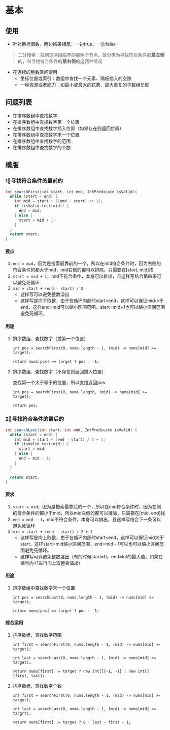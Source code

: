 # 基本



## 使用

* 针对目标函数，两边结果相反。一边true，一边false

> 二分搜索：找到这两段临界的那两个节点，故分类为寻找符合条件的**最左侧**的，和寻找符合条件的**最右侧**的这两种情况

* 在连续的整数区间使用
  - 坐标位置或索引：数组中查找一个元素、隔板插入的空隙
  - 一种资源或者能力：如最小或最大的花费、最大重复的子数组长度



## 问题列表

- 在排序数组中查找数字
- 在排序数组中查找数字第一个位置
- 在排序数组中查找数字插入位置（如果存在则返回位置）
- 在排序数组中查找数字末一个位置
- 在排序数组中查找数字的范围
- 在排序数组中查找数字的个数





## 模版



### 1⃣️寻找符合条件的最前的     

```java
int searchFirst(int start, int end, IntPredicate isValid){
  while (start < end) {
    int mid = start + ((end - start) >> 1);
    if (isValid.test(mid)) {
      end = mid;
    } else {
      start = mid + 1;
    }
  }
  return start;
}
```

#### 要点

1. `end = mid`，因为是搜索最靠前的一个，所以在mid符合条件时，因为右侧的符合条件的都大于mid，mid右侧的都可以排除，只需要在[start, mid]找
2. `start = mid + 1`，mid不符合条件，本身可以排出，且这样写结合第四条可以避免死循环
3. `mid = start + (end - start) / 2`
   - 这样写可以避免整数溢出
   - 这样写是向下取整，由于在循环内部时start<end，这样可以保证mid小于end，这样end=mid可以缩小区间范围，start=mid+1也可以缩小区间范围避免死循环。



#### 用途

1. 排序数组、查找数字（或第一个位置）

   `int pos = searchFirst(0, nums.length - 1, (mid) -> nums[mid] >= target);`

   `return nums[pos] == target ? pos : -1;`



2. 排序数组、查找数字（不存在则返回插入位置）

   查找第一个大于等于的位置，所以直接返回pos

   `int pos = searchFirst(0, nums.length, (mid) -> nums[mid] >= target);`

   `return pos;`



### 2⃣️寻找符合条件的最后的

```java
int searchLast(int start, int end, IntPredicate isValid) {
  while (start < end) {
    int mid = start + (end - start) / 2 + 1;
    if (isValid.test(mid)) {
      start = mid;
    } else {
      end = mid - 1;
    }
  }
  
  return start;
}
```



#### 要求

1. `start = mid`，因为是搜索最靠后的一个，所以在mid符合条件时，因为左侧的符合条件的都小于mid，所以mid左侧的都可以排除，只需要在[mid, end]找
2. `end = mid - 1`，mid不符合条件，本身可以排出，且这样写结合下一条可以避免死循环
3. `mid = start + (end - start) / 2 + 1`
   * 这样写是向上取整，由于在循环内部时start<end，这样可以保证mid大于start，这样start=mid缩小区间范围，end=mid - 1可以也可以缩小区间范围避免死循环。
   * 这样写可以避免整数溢出（有的时候start=0，end=Int的最大值，如果在括号内+1进行向上取整会溢出）

#### 用途

1. 排序数组中查找数字末一个位置

   `int pos = searchLast(0, nums.length - 1, (mid) -> nums[mid] <= target);`

   `return nums[pos] == target ? pos : -1;`







#### 综合运用

1. 排序数组、查找数字范围

   `int first = searchFirst(0, nums.length - 1, (mid) -> nums[mid] >= target);`

   `int last = searchLast(0, nums.length - 1, (mid) -> nums[mid] <= target);`

   `return nums[first] != target ? new int[]{-1, -1} : new int[] {first, last};`



2. 排序数组、查找数字个数

   `int first = searchFirst(0, nums.length - 1, (mid) -> nums[mid] >= target);`

   `int last = searchLast(0, nums.length - 1, (mid) -> nums[mid] <= targrt);`

   `return nums[first] != target ? 0 : last - first + 1;`